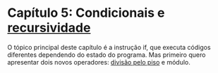# Capítulo 5: Condicionais e [recursividade](13-glossario.md#recursividade)

O tópico principal deste capítulo é a instrução if, que executa códigos diferentes dependendo do estado do programa. Mas primeiro quero apresentar dois novos operadores: [divisão pelo piso](13-glossario.md#divisão-pelo-piso) e módulo.
